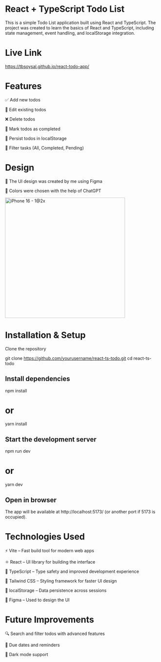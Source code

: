 # React + TypeScript Todo List

This is a simple Todo List application built using React and TypeScript. The project was created to learn the basics of React and TypeScript, including state management, event handling, and localStorage integration.

# Live Link
https://tbsoysal.github.io/react-todo-app/

# Features

✅ Add new todos

📝 Edit existing todos

❌ Delete todos

📌 Mark todos as completed

💾 Persist todos in localStorage

🔄 Filter tasks (All, Completed, Pending)

# Design

🎨 The UI design was created by me using Figma

🎨 Colors were chosen with the help of ChatGPT

<img width="393" alt="iPhone 16 - 1@2x" src="https://github.com/user-attachments/assets/32741d72-0a26-4459-8f31-335518717ffe" />

# Installation & Setup

Clone the repository

git clone https://github.com/yourusername/react-ts-todo.git
cd react-ts-todo

## Install dependencies

npm install

# or

yarn install

## Start the development server

npm run dev

# or

yarn dev

## Open in browser
The app will be available at http://localhost:5173/ (or another port if 5173 is occupied).

# Technologies Used

⚡ Vite – Fast build tool for modern web apps

⚛️ React – UI library for building the interface

🦺 TypeScript – Type safety and improved development experience

🎨 Tailwind CSS – Styling framework for faster UI design

💾 localStorage – Data persistence across sessions

🎨 Figma – Used to design the UI

# Future Improvements

🔍 Search and filter todos with advanced features

📅 Due dates and reminders

🎨 Dark mode support
